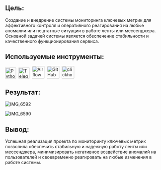 
## Цель:
Создание и внедрение системы мониторинга ключевых метрик для эффективного контроля и оперативного реагирования на любые аномалии или нештатные ситуации в работе ленты или мессенджера. Основной задачей системы является обеспечение стабильности и качественного функционирования сервиса.

## Используемые инструменты:
<div>
  <img src="https://img.shields.io/badge/python-black?logo=python&style=for-the-badge" title="Python" alt="Python" height="35"/>&nbsp;
  <img src="https://img.shields.io/badge/telegram-black?logo=telegram&style=for-the-badge" title="Telegram" alt="Telegram" height="35"/>&nbsp;
  <img src="https://img.shields.io/badge/Airflow-black?logo=Airflow&style=for-the-badge" title="Airflow" alt="Airflow" height="40"/>&nbsp;
  <img src="https://img.shields.io/badge/github-black?logo=github&logoColor=white&style=for-the-badge" title="GitHub" alt="GitHub" height="40"/>&nbsp;
  <img src="https://img.shields.io/badge/clickhouse-black?logo=clickhouse&style=for-the-badge" title="clickhouse" alt="clickhouse" height="40"/>&nbsp;

## Результат: 
![IMG_6592](https://github.com/abramkin-n/alert-system/assets/142117817/22c756da-0096-4ce5-8fa8-618c8673ad4b)


![IMG_6590](https://github.com/abramkin-n/alert-system/assets/142117817/1bbe52af-d5b2-46aa-a93d-520b4df516f6)


## Вывод: 
Успешная реализация проекта по мониторингу ключевых метрик позволила обеспечить стабильную и надежную работу ленты или мессенджера, минимизировать негативное воздействие аномалий на пользователей и своевременно реагировать на любые изменения в работе системы.
